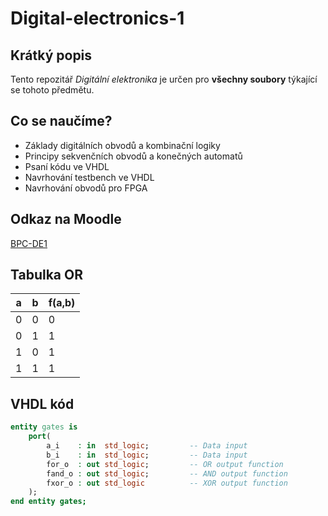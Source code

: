 # Digital-electronics-1

## Krátký popis
Tento repozitář *Digitální elektronika* je určen pro **všechny soubory** týkající se tohoto předmětu.

## Co se naučíme?
* Základy digitálních obvodů a kombinační logiky
* Principy sekvenčních obvodů a konečných automatů
* Psaní kódu ve VHDL
* Navrhování testbench ve VHDL
* Navrhování obvodů pro FPGA

## Odkaz na Moodle
[BPC-DE1](https://moodle.vutbr.cz/course/view.php?id=224131)

## Tabulka OR
a | b | f(a,b)
-- | -- | --
0 | 0 | 0
0 | 1 | 1
1 | 0 | 1
1 | 1 | 1

## VHDL kód
```vhdl
entity gates is
    port(
        a_i    : in  std_logic;         -- Data input
        b_i    : in  std_logic;         -- Data input
        for_o  : out std_logic;         -- OR output function
        fand_o : out std_logic;         -- AND output function
        fxor_o : out std_logic          -- XOR output function
    );
end entity gates;
```
